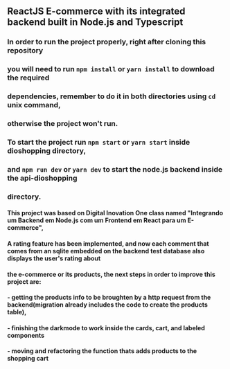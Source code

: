 ## ReactJS E-commerce with its integrated backend built in Node.js and Typescript

### In order to run the project properly, right after cloning this repository 
### you will need to run `npm install` or `yarn install` to download the required 
### dependencies, remember to do it in both directories using `cd` unix command,
### otherwise the project won't run.
### To start the project run `npm start` or `yarn start` inside dioshopping directory, 
### and `npm run dev` or `yarn dev` to start the node.js backend inside the api-dioshopping
### directory.
#### This project was based on Digital Inovation One class named "Integrando um Backend em Node.js com um Frontend em React para um E-commerce", 
#### A rating feature has been implemented, and now each comment that comes from an sqlite embedded on the backend test database also displays the user's rating about 
#### the e-commerce or its products, the next steps in order to improve this project are:
#### - getting the products info to be broughten by a http request from the backend(migration already includes the code to create the products table),
#### - finishing the darkmode to work inside the cards, cart, and labeled components
#### - moving and refactoring the function thats adds products to the  shopping cart